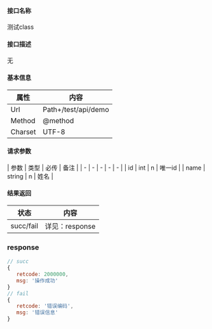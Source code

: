 #### 接口名称
测试class

#### 接口描述
无

#### 基本信息
| 属性 | 内容 |
| -------- | -------- |
| Url | Path+/test/api/demo |
| Method | @method |
| Charset | UTF-8 |

#### 请求参数
| 参数 | 类型 | 必传 | 备注 | 
| - | - | - | - | - |
| id | int | n | 唯一id |
| name | string | n | 姓名 |


#### 结果返回
| 状态 | 内容 |
| -------- | -------- |
| succ/fail | 详见：response |

### response
```javascript
// succ
{
   retcode: 2000000,
   msg: '操作成功'
}
// fail
{
   retcode: '错误编码',
   msg: '错误信息'
}
 
```
